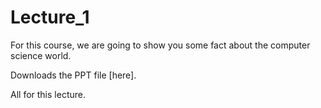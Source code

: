 # Lecture_1

For this course, we are going to show you some fact about the computer science world.

Downloads the PPT file [here].

All for this lecture.